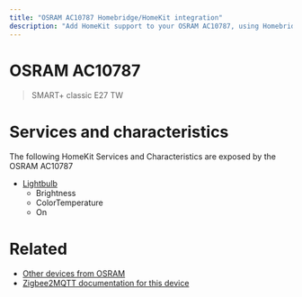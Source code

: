 ```yaml
---
title: "OSRAM AC10787 Homebridge/HomeKit integration"
description: "Add HomeKit support to your OSRAM AC10787, using Homebridge, Zigbee2MQTT and homebridge-z2m."
---
```

<!---
This file has been GENERATED using src/docgen/docgen.ts
DO NOT EDIT THIS FILE MANUALLY!
-->
# OSRAM AC10787
> SMART+ classic E27 TW


# Services and characteristics
The following HomeKit Services and Characteristics are exposed by
the OSRAM AC10787

* [Lightbulb](../../light.md)
  * Brightness
  * ColorTemperature
  * On


# Related
* [Other devices from OSRAM](../index.md#osram)
* [Zigbee2MQTT documentation for this device](https://www.zigbee2mqtt.io/devices/AC10787.html)